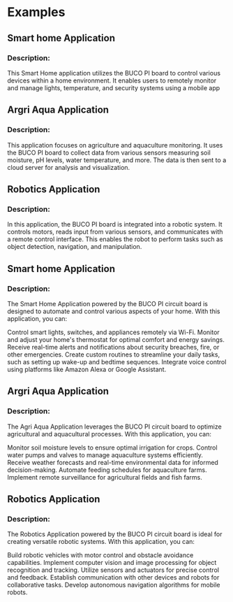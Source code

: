 # Examples

## Smart home Application
### Description:
This Smart Home application utilizes the BUCO PI board to control various devices within a home environment. It enables users to remotely monitor and manage lights, temperature, and security systems using a mobile app

## Argri Aqua Application
### Description:
This application focuses on agriculture and aquaculture monitoring. It uses the BUCO PI board to collect data from various sensors measuring soil moisture, pH levels, water temperature, and more. The data is then sent to a cloud server for analysis and visualization.


## Robotics Application
### Description:
In this application, the BUCO PI board is integrated into a robotic system. It controls motors, reads input from various sensors, and communicates with a remote control interface. This enables the robot to perform tasks such as object detection, navigation, and manipulation.

## Smart home Application
### Description:
The Smart Home Application powered by the BUCO PI circuit board is designed to automate and control various aspects of your home. With this application, you can:

Control smart lights, switches, and appliances remotely via Wi-Fi.
Monitor and adjust your home's thermostat for optimal comfort and energy savings.
Receive real-time alerts and notifications about security breaches, fire, or other emergencies.
Create custom routines to streamline your daily tasks, such as setting up wake-up and bedtime sequences.
Integrate voice control using platforms like Amazon Alexa or Google Assistant.

## Argri Aqua Application
### Description:
The Agri Aqua Application leverages the BUCO PI circuit board to optimize agricultural and aquacultural processes. With this application, you can:

Monitor soil moisture levels to ensure optimal irrigation for crops.
Control water pumps and valves to manage aquaculture systems efficiently.
Receive weather forecasts and real-time environmental data for informed decision-making.
Automate feeding schedules for aquaculture farms.
Implement remote surveillance for agricultural fields and fish farms.


## Robotics Application
### Description:
The Robotics Application powered by the BUCO PI circuit board is ideal for creating versatile robotic systems. With this application, you can:

Build robotic vehicles with motor control and obstacle avoidance capabilities.
Implement computer vision and image processing for object recognition and tracking.
Utilize sensors and actuators for precise control and feedback.
Establish communication with other devices and robots for collaborative tasks.
Develop autonomous navigation algorithms for mobile robots.